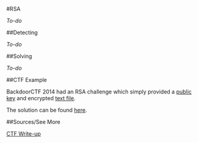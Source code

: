 #RSA

*To-do*

##Detecting

*To-do*

##Solving

*To-do*

##CTF Example

BackdoorCTF 2014 had an RSA challenge which simply provided a [public key](ctfexample-key.pub) and encrypted [text file](ctfexample-text.txt).

The solution can be found [here](http://singularityctf.blogspot.ru/2014/03/backdoorctf-2014-writeup-crypto-100-eng.html).

##Sources/See More

[CTF Write-up](http://singularityctf.blogspot.ru/2014/03/backdoorctf-2014-writeup-crypto-100-eng.html)
